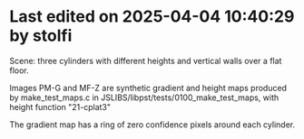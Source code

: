 # Last edited on 2025-04-04 10:40:29 by stolfi

Scene: three cylinders with different heights and vertical walls over a flat floor.

Images PM-G and MF-Z are synthetic gradient and height maps produced by make_test_maps.c in
JSLIBS/libpst/tests/0100_make_test_maps, with height function "21-cplat3"

The gradient map has a ring of zero confidence pixels around each cylinder.

